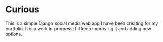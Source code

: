 # Curious
 
This is a simple Django social media web app I have been creating for my portfolio. 
It is a work in progress; I`ll keep improving it and adding new options.  
